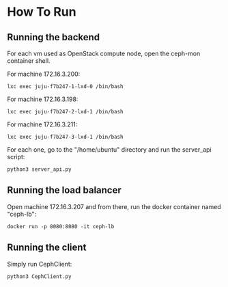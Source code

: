 # How To Run

## Running the backend
For each vm used as OpenStack compute node, open the ceph-mon container shell.

For machine 172.16.3.200:
```
lxc exec juju-f7b247-1-lxd-0 /bin/bash
```
For machine 172.16.3.198:
```
lxc exec juju-f7b247-2-lxd-1 /bin/bash
```
For machine 172.16.3.211:
```
lxc exec juju-f7b247-3-lxd-1 /bin/bash
```
For each one, go to the "/home/ubuntu" directory and run the server_api script:
```
python3 server_api.py
```
## Running the load balancer
Open machine 172.16.3.207 and from there, run the docker container named "ceph-lb":
```
docker run -p 8080:8080 -it ceph-lb
```
## Running the client
Simply run CephClient:
```
python3 CephClient.py
```
